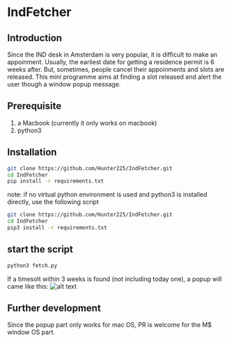 # IndFetcher

## Introduction

Since the IND desk in Amsterdam is very popular, it is difficult to make an appoinment. Usually, the earliest date for getting a residence permit is 6 weeks after. But, sometimes, people cancel their appoinments and slots are released. This mini programme aims at finding a slot released and alert the user though a window popup message.

## Prerequisite
1. a Macbook (currently it only works on macbook)
2. python3

## Installation
```bash
git clone https://github.com/Hunter225/IndFetcher.git
cd IndFetcher
pip install -r requirements.txt
```

note: if no virtual python environment is used and python3 is installed directly, use the following script

```bash
git clone https://github.com/Hunter225/IndFetcher.git
cd IndFetcher
pip3 install -r requirements.txt
```

## start the script
```bash
python3 fetch.py
```

If a timesolt within 3 weeks is found (not including today one), a popup will came like this:
![alt text](https://i.imgur.com/BekJ1P9.png)

## Further development
Since the popup part only works for mac OS, PR is welcome for the M$ window OS part.